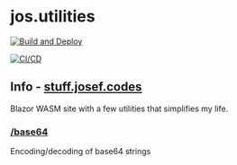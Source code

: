 # jos.utilities

[![Build and Deploy](https://github.com/joseftw/jos.utilities/actions/workflows/main.yml/badge.svg)](https://github.com/joseftw/jos.utilities/actions/workflows/main.yml)

[![CI/CD](https://github.com/joseftw/jos.utilities/actions/workflows/azure-static-web-apps-red-pebble-082cc7f03.yml/badge.svg?branch=release)](https://github.com/joseftw/jos.utilities/actions/workflows/azure-static-web-apps-red-pebble-082cc7f03.yml)

## Info - [stuff.josef.codes](https://stuff.josef.codes)
Blazor WASM site with a few utilities that simplifies my life.

### [/base64](https://stuff.josef.codes/base64)
Encoding/decoding of base64 strings
